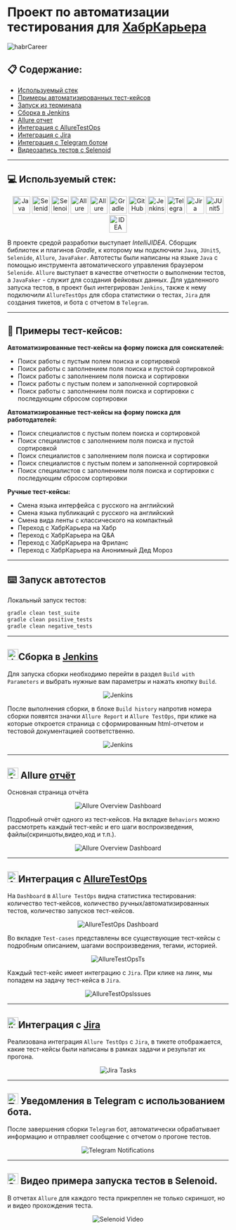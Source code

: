 # Проект по автоматизации тестирования для [ХабрКарьера](https://career.habr.com/)

<img alt="habrCareer" src="media/screenshots/habrCareerMainPage.jpg">


## :clipboard: Содержание:
* <a href="#tools">Используемый стек</a>
* <a href="#cases">Примеры автоматизированных тест-кейсов</a>
* <a href="#console">Запуск из терминала</a>
* <a href="#jenkins">Сборка в Jenkins</a>
* <a href="#allure">Allure отчет</a>
* <a href="#allureTestOps">Интеграция с AllureTestOps</a>
* <a href="#jira">Интеграция с Jira</a>
* <a href="#telegram">Интеграция с Telegram ботом</a>
* <a href="#selenoid">Видеозапись тестов с Selenoid</a>


____
<a id="tools"></a>
## :computer: <a name="Используемый стек">**Используемый стек:**</a>

<p align="center">
<a href="https://www.java.com/"><img height= "40" width="40" title="Java" src="media/logo/java-original.svg"></a>
<a href="https://selenide.org/"><img height= "40" width="40" title="Selenide" src="media/logo/Selenide.svg"></a>
<a href="https://aerokube.com/selenoid/"><img height= "40" width="40" title="Selenoid" src="media/logo/Selenoid.svg"></a>
<a href="https://github.com/allure-framework/allure2"><img height= "40" width="40" title="Allure Report" src="media/logo/Allure.svg"></a>
<a href="https://qameta.io/"><img height= "40" width="40" title="Allure TestOps" src="media/logo/Allure_TO.svg"></a>
<a href="https://gradle.org/"><img height= "40" width="40" title="Gradle" src="media/logo/gradle-plain-wordmark.svg"></a>
<a href="https://github.com/"><img height= "40" width="40" title="GitHub" src="media/logo/github-original-wordmark.svg"></a>
<a href="https://www.jenkins.io/"><img height= "40" width="40" title="Jenkins" src="media/logo/jenkins-original.svg"></a>
<a href="https://web.telegram.org/a/"><img height= "40" width="40" title="Telegram" src="media/logo/Telegram.svg"></a>
<a href="https://www.atlassian.com/ru/software/jira/"><img height= "40" width="40" title="Jira" src="media/logo/Jira.svg"></a>
<a href="https://junit.org/junit5/"><img height= "40" width="40" title="JUnit5" src="media/logo/JUnit5.svg"></a>
<a href="https://www.jetbrains.com/ru-ru/idea/"><img height= "40" width="40" title="IDEA" src="media/logo/Idea.svg"></a>

В проекте средой разработки выступает *IntelliJIDEA*. Сборщик библиотек и плагинов *Gradle*, к которому мы подключили `Java`, `JUnit5`, `Selenide`, `Allure`, `JavaFaker`. Автотесты были написаны на языке `Java` с помощью инструмента автоматического управления браузером `Selenide`. `Allure` выступает в качестве отчетности о выполнении тестов, а `JavaFaker` - служит для создания фейковых данных.
Для удаленного запуска тестов, в проект был интегрирован `Jenkins`, также к нему подключили `AllureTestOps` для сбора статистики о тестах, `Jira` для создания тикетов, и бота с отчетом в `Telegram`. 

</p>

____
<a id="cases"></a>
## :pushpin: <a name="Примеры тест-кейсов">**Примеры тест-кейсов:**</a>
**Автоматизированные тест-кейсы на форму поиска для соискателей:**
-  Поиск работы c пустым полем поиска и сортировкой
-  Поиск работы с заполнением поля поиска и пустой сортировкой
-  Поиск работы с заполнением поля поиска и сортировки
-  Поиск работы c пустым полем и заполненной сортировкой
-  Поиск работы с заполнением поля поиска и сортировки с последующим сбросом сортировки

**Автоматизированные тест-кейсы на форму поиска для работодателей:**
-  Поиск специалистов c пустым полем поиска и сортировкой
-  Поиск специалистов с заполнением поля поиска и пустой сортировкой
-  Поиск специалистов с заполнением поля поиска и сортировки
-  Поиск специалистов c пустым полем и заполненной сортировкой
-  Поиск специалистов с заполнением поля поиска и сортировки с последующим сбросом сортировки

**Ручные тест-кейсы:**
-  Смена языка интерфейса с русского на английский
-  Смена языка публикаций с русского на английский
-  Смена вида ленты с классического на компактный
-  Переход с ХабрКарьера на Хабр
-  Переход с ХабрКарьера на Q&A
-  Переход с ХабрКарьера на Фриланс
-  Переход с ХабрКарьера на Анонимный Дед Мороз

____

<a id="console"></a>
## :keyboard: Запуск автотестов


Локальный запуск тестов:
```bash  
gradle clean test_suite
gradle clean positive_tests
gradle clean negative_tests
```
____
<a id="jenkins"></a>
## <img alt="Jenkins" height="25" src="media/logo/jenkins-original.svg" width="25"/></a><a name="Сборка"></a>Сборка в [Jenkins](https://jenkins.autotests.cloud/job/portfolio_example_habr_career_jenkins_test/)</a>
Для запуска сборки необходимо перейти в раздел `Build with Parameters` и выбрать нужные вам параметры и нажать кнопку `Build`.
<p align="center">  
<img title="Jenkins" src="media/screenshots/jenkinsBuild.jpg" alt="Jenkins"/>
</p>
После выполнения сборки, в блоке <code>Build history</code> напротив номера сборки появятся значки <code>Allure Report</code> и <code>Allure TestOps</code>, при клике на которые откроется страница с сформированным html-отчетом и тестовой документацией соответственно.


<p align="center">   
<img title="JenkinsBuild" src="media/screenshots/historyJenkins.jpg" alt="Jenkins"/></a>
</p>

____

<a id="allure"></a>
## <img src="media/logo/Allure.svg" height= "25" width="25"  alt="Allure"/> Allure <a target="_blank" href="https://jenkins.autotests.cloud/job/portfolio_example_habr_career_jenkins_test/allure/">отчёт</a>

Основная страница отчёта

<p align="center">  
<img title="Allure Overview Dashboard" src="media/screenshots/allureReportMain.jpg">  
</p>  

Подробный отчёт одного из тест-кейсов. На вкладке <code>Behaviors</code> можно рассмотреть каждый тест-кейс и его шаги воспроизведения, файлы(скриншоты,видео,код и т.п.).
<p align="center">  
<img title="Allure Overview Dashboard" src="media/screenshots/allureReportsTK.jpg">  
</p>

____


<a id="allureTestOps"></a>
## <img alt="AllureTestOps" src="media/logo/Allure_TO.svg" height= "25" width="25" /><a name="Интеграция AllureTO"></a>Интеграция с [AllureTestOps](https://allure.autotests.cloud/project/3884/dashboards)</a>
На `Dashboard` в `Allure TestOps` видна статистика тестирования: количество тест-кейсов, количество ручных/автоматизированных тестов, количество запусков тест-кейсов.
<p align="center">  
<img title="AllureTestOps Dashboard" src="media/screenshots/allureTestOpsDashBoard.jpg">
</p>

Во вкладке <code>Test-cases</code> представлены все существующие тест-кейсы с подробным описанием, шагами воспроизведения, тегами, историей.

<p align="center">   
<img title="AllureTestOpsTS" src="media/screenshots/allureTestOpsTestSuite.jpg" alt="AllureTestOpsTs">
</p>

Каждый тест-кейс имеет интеграцию с <code>Jira</code>. При клике на линк, мы попадем на задачу тест-кейса в <code>Jira</code>.

<p align="center">   
<img title="AllureTestOpsTS" src="media/screenshots/allureTestOpsIssues.jpg" alt="AllureTestOpsIssues">
</p>


____


<a id="jira"></a>
## <img alt="jiraTask" src="media/logo/Jira.svg" height= "25" width="25"/><a name="Интеграция Jira"></a>Интеграция с [Jira](https://jira.autotests.cloud/browse/HOMEWORK-1010)</a>
Реализована интеграция `Allure TestOps` с `Jira`, в тикете отображается, какие тест-кейсы были написаны в рамках задачи и результат их прогона.
<p align="center">  
<img title="Jira Tasks" src="media/screenshots/jiraTask.jpg">
</p>

____

<a id="telegram"></a>
## <img title="Telegram" width="25" height="25" src="media/logo/Telegram.svg"> Уведомления в Telegram с использованием бота.
После завершения сборки <code>Telegram</code> бот, автоматически обрабатывает информацию и отправляет сообщение с отчетом о прогоне тестов.

<p align="center">
<img title="Telegram Notifications" src="media/screenshots/telegramBotInfo.jpg">
</p>


____

<a id="selenoid"></a>
## <img title="Selenoid" width="25" height="25" src="media/logo/Selenoid.svg"> Видео примера запуска тестов в Selenoid.
В отчетах <code>Allure</code> для каждого теста прикреплен не только скриншот, но и видео прохождения теста.
<p align="center">
<img title="Selenoid Video" src="media/screenshots/videoTestHabr.gif">
</p>
